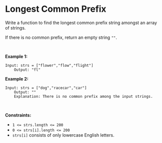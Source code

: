 # Longest Common Prefix

Write a function to find the longest common prefix string amongst an
array of strings.

If there is no common prefix, return an empty string `""`.

 

**Example 1:**

    Input: strs = ["flower","flow","flight"]
        Output: "fl"
        

**Example 2:**

    Input: strs = ["dog","racecar","car"]
        Output: ""
        Explanation: There is no common prefix among the input strings.
        

 

**Constraints:**

- `1 <= strs.length <= 200`
- `0 <= strs[i].length <= 200`
- `strs[i]` consists of only lowercase English letters.
